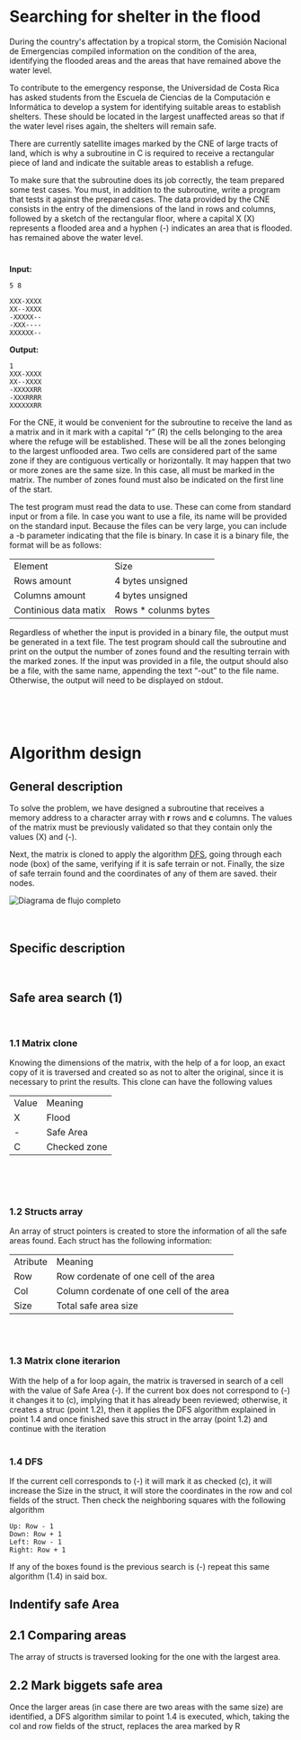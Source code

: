 # Searching for shelter in the flood

<p> During the country's affectation by a tropical storm, the Comisión Nacional de Emergencias compiled information on the condition of the area, identifying the flooded areas and the areas that have remained above the water level.

To contribute to the emergency response, the Universidad de Costa Rica has asked students from the Escuela de Ciencias de la Computación e Informática to develop a system for identifying suitable areas to establish shelters. These should be located in the largest unaffected areas so that if the water level rises again, the shelters will remain safe.

There are currently satellite images marked by the CNE of large tracts of land, which is why a subroutine in C is required to receive a rectangular piece of land and indicate the suitable areas to establish a refuge.

To make sure that the subroutine does its job correctly, the team prepared some test cases. You must, in addition to the subroutine, write a program that tests it against the prepared cases. The data provided by the CNE consists in the entry of the dimensions of the land in rows and columns, followed by a sketch of the rectangular floor, where a capital X (X) represents a flooded area and a hyphen (-) indicates an area that is flooded. has remained above the water level.</p>
#

<b> Input:</b>

```
5 8

XXX-XXXX
XX--XXXX
-XXXXX--
-XXX----
XXXXXX--
```

<b> Output:</b>

```
1
XXX-XXXX
XX--XXXX
-XXXXXRR
-XXXRRRR
XXXXXXRR
```

<p> 

For the CNE, it would be convenient for the subroutine to receive the land as a matrix and in it mark with a capital “r” (R) the cells belonging to the area where the refuge will be established. These will be all the zones belonging to the largest unflooded area. Two cells are considered part of the same zone if they are contiguous vertically or horizontally. It may happen that two or more zones are the same size. In this case, all must be marked in the matrix. The number of zones found must also be indicated on the first line of the start.

The test program must read the data to use. These can come from standard input or from a file. In case you want to use a file, its name will be provided on the standard input. Because the files can be very large, you can include a -b parameter indicating that the file is binary. In case it is a binary file, the format will be as follows:</p>



<table>
    <tr> 
        <td>Element</td>
        <td>Size</td>
    </tr>

<tr> 
    <td>Rows amount</td>
    <td>4 bytes unsigned</td>
</tr>

<tr> 
    <td>Columns amount</td>
    <td>4 bytes unsigned</td>
</tr>

<tr> 
    <td>Continious data matix</td>
    <td>Rows * colunms bytes</td>
</tr>

</table>



<p> 
Regardless of whether the input is provided in a binary file, the output must be generated in a text file. The test program should call the subroutine and print on the output the number of zones found and the resulting terrain with the marked zones. If the input was provided in a file, the output should also be a file, with the same name, appending the text “-out” to the file name. Otherwise, the output will need to be displayed on stdout.
</p>

<br>
<br>
<br>

# Algorithm design

## General description
    
To solve the problem, we have designed a subroutine that receives a memory address to a character array with <b>r</b> rows and <b>c</b> columns. The values ​​of the matrix must be previously validated so that they contain only the values ​​(X) and (-).

Next, the matrix is cloned to apply the algorithm <a href="https://github.com/adrianblade/java-algorithm#:~:text=A%20Search%20in%20depth%20(in,way% 20ordered%2C%20but%20not%20uniform.">DFS</a>, going through each node (box) of the same, verifying if it is safe terrain or not. Finally, the size of safe terrain found and the coordinates of any of them are saved. their nodes.

<img src="https://git.ucr.ac.cr/-/ide/project/AARON.SANTANA/proyecto01-progra2/edit/main/-/desing/Diagrama%20de%20flujo.jpg" alt="Diagrama de flujo completo">

<br>
<br>
<br>


## Specific description
<br>


## Safe area search (1)

<br>

### 1.1 Matrix clone
Knowing the dimensions of the matrix, with the help of a for loop, an exact copy of it is traversed and created so as not to alter the original, since it is necessary to print the results. This clone can have the following values

<table>
    <tr> 
        <td>Value</td>
        <td>Meaning</td>
    </tr>

<tr> 
    <td>X</td>
    <td>Flood</td>
</tr>

<tr> 
    <td>-</td>
    <td>Safe Area</td>
</tr>

<tr> 
    <td>C</td>
    <td>Checked zone</td>
</tr>

</table>

<br>
<br>
<br>

### 1.2 Structs array

An array of struct pointers is created to store the information of all the safe areas found. Each struct has the following information:

<table>
    <tr> 
        <td>Atribute</td>
        <td>Meaning</td>
    </tr>

<tr> 
    <td>Row</td>
    <td>Row cordenate of one cell of the area</td>
</tr>

<tr> 
    <td>Col</td>
    <td>Column cordenate of one cell of the area</td>
</tr>

<tr> 
    <td>Size</td>
    <td>Total safe area size </td>
</tr>

</table>

<br>
<br>

### 1.3 Matrix clone iterarion

With the help of a for loop again, the matrix is ​​traversed in search of a cell with the value of Safe Area (-). If the current box does not correspond to (-) it changes it to (c), implying that it has already been reviewed; otherwise, it creates a struc (point 1.2), then it applies the DFS algorithm explained in point 1.4 and once finished save this struct in the array (point 1.2) and continue with the iteration
<br>
<br>

### 1.4 DFS

If the current cell corresponds to (-) it will mark it as checked (c), it will increase the Size in the struct, it will store the coordinates in the row and col fields of the struct. Then check the neighboring squares with the following algorithm

```
Up: Row - 1
Down: Row + 1
Left: Row - 1
Right: Row + 1
```

If any of the boxes found is the previous search is (-) repeat this same algorithm (1.4) in said box.


## Indentify safe Area

## 2.1 Comparing areas 

The array of structs is traversed looking for the one with the largest area.

## 2.2 Mark biggets safe area

Once the larger areas (in case there are two areas with the same size) are identified, a DFS algorithm similar to point 1.4 is executed, which, taking the col and row fields of the struct, replaces the area marked by R





